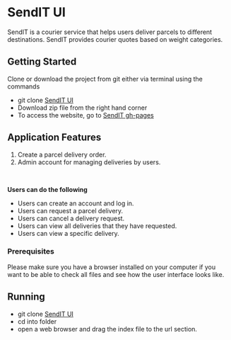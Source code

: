 # SendIT UI

SendIT is a courier service that helps users deliver parcels to different destinations. SendIT provides courier quotes based on weight categories.


## Getting Started
Clone or download the project from git either via terminal using the commands 
* git clone [SendIT UI](https://github.com/Mark9Mbugua/SendIT.git)
* Download zip file from the right hand corner
* To access the website, go to [SendIT gh-pages](https://mark9mbugua.github.io/sendIT/UI)		 


## Application Features

1. Create a parcel delivery order.
2. Admin account for managing deliveries by users.

<br>

**Users can do the following**

* Users can create an account and log in.
* Users can request a parcel delivery.
* Users can cancel a delivery request.
* Users can view all deliveries that they have requested.
* Users can view a specific delivery. 


### Prerequisites

Please make sure you have a browser installed on your computer if you want to be able to check all files and see how the user interface looks like.


## Running 

* git clone [SendIT UI](https://github.com/Mark9Mbugua/SendIT.git)
* cd into folder
* open a web browser and drag the index file to the url section.



